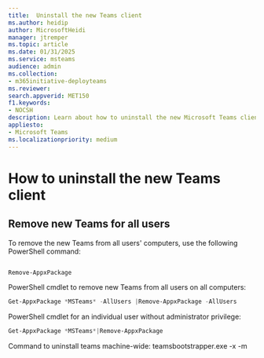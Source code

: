 ```yaml
---
title:  Uninstall the new Teams client
ms.author: heidip
author: MicrosoftHeidi
manager: jtremper
ms.topic: article
ms.date: 01/31/2025
ms.service: msteams
audience: admin
ms.collection: 
- m365initiative-deployteams
ms.reviewer: 
search.appverid: MET150
f1.keywords:
- NOCSH
description: Learn about how to uninstall the new Microsoft Teams client.
appliesto: 
- Microsoft Teams
ms.localizationpriority: medium
---
```


# How to uninstall the new Teams client

## Remove new Teams for all users

To remove the new Teams from all users' computers, use the following PowerShell command:

```powershell

Remove-AppxPackage 
```

PowerShell cmdlet to remove new Teams from all users on all computers:

```powershell
Get-AppxPackage *MSTeams* -AllUsers |Remove-AppxPackage -AllUsers
```

PowerShell cmdlet for an individual user without administrator privilege:

```powershell
Get-AppxPackage *MSTeams*|Remove-AppxPackage
```

Command to uninstall teams machine-wide:
teamsbootstrapper.exe -x -m
